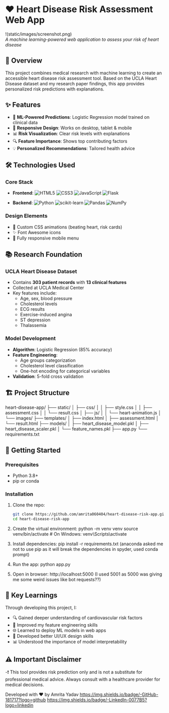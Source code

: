 # ❤️ Heart Disease Risk Assessment Web App

!(static/images/screenshot.png)  
*A machine learning-powered web application to assess your risk of heart disease*

## 🚀 Overview
This project combines medical research with machine learning to create an accessible heart disease risk assessment tool. Based on the UCLA Heart Disease dataset and my research paper findings, this app provides personalized risk predictions with explanations.

## ✨ Features
- 🧠 **ML-Powered Predictions**: Logistic Regression model trained on clinical data
- 📱 **Responsive Design**: Works on desktop, tablet & mobile
- 📊 **Risk Visualization**: Clear risk levels with explanations
- 🔍 **Feature Importance**: Shows top contributing factors
- 💡 **Personalized Recommendations**: Tailored health advice

## 🛠️ Technologies Used
### Core Stack
- **Frontend**: 
  ![HTML5](https://img.shields.io/badge/-HTML5-E34F26?logo=html5&logoColor=white)
  ![CSS3](https://img.shields.io/badge/-CSS3-1572B6?logo=css3&logoColor=white)
  ![JavaScript](https://img.shields.io/badge/-JavaScript-F7DF1E?logo=javascript&logoColor=black)
  ![Flask](https://img.shields.io/badge/-Flask-000000?logo=flask&logoColor=white)

- **Backend**: 
  ![Python](https://img.shields.io/badge/-Python-3776AB?logo=python&logoColor=white)
  ![scikit-learn](https://img.shields.io/badge/-scikit--learn-F7931E?logo=scikit-learn&logoColor=white)
  ![Pandas](https://img.shields.io/badge/-Pandas-150458?logo=pandas&logoColor=white)
  ![NumPy](https://img.shields.io/badge/-NumPy-013243?logo=numpy&logoColor=white)

### Design Elements
- 🎨 Custom CSS animations (beating heart, risk cards)
- ✨ Font Awesome icons
- 📱 Fully responsive mobile menu

## 📚 Research Foundation
### UCLA Heart Disease Dataset
- Contains **303 patient records** with **13 clinical features**
- Collected at UCLA Medical Center
- Key features include:
  - Age, sex, blood pressure
  - Cholesterol levels
  - ECG results
  - Exercise-induced angina
  - ST depression
  - Thalassemia

### Model Development
- **Algorithm**: Logistic Regression (85% accuracy)
- **Feature Engineering**:
  - Age groups categorization
  - Cholesterol level classification
  - One-hot encoding for categorical variables
- **Validation**: 5-fold cross validation

## 🏗️ Project Structure
heart-disease-app/
├── static/
│ ├── css/
│ │ ├── style.css
│ │ ├── assessment.css
│ │ └── result.css
│ ├── js/
│ │ └── heart-animation.js
│ └── images/
├── templates/
│ ├── index.html
│ ├── assessment.html
│ └── result.html
├── models/
│ ├── heart_disease_model.pkl
│ ├── heart_disease_scaler.pkl
│ └── feature_names.pkl
├── app.py
└── requirements.txt


## 🚦 Getting Started
### Prerequisites
- Python 3.8+
- pip or conda

### Installation
1. Clone the repo:
   ```bash
   git clone https://github.com/amrita060404/heart-disease-risk-app.git
   cd heart-disease-risk-app

2. Create the virtual environment:
  python -m venv venv
  source venv/bin/activate  # On Windows: venv\Scripts\activate

3. Install dependencies:
  pip install -r requirements.txt
    (anaconda asked me not to use pip as it will break the dependencies in spyder, used conda prompt)

4. Run the app:
   python app.py
   
6. Open in browser:
   http://localhost:5000
    (I used 5001 as 5000 was giving me some weird issues like bot requests??)
   
## 📝 Key Learnings
Through developing this project, I:
- 🔍 Gained deeper understanding of cardiovascular risk factors
- 🤖 Improved my feature engineering skills
- 🌐 Learned to deploy ML models in web apps
- 🎨 Developed better UI/UX design skills
- 📊 Understood the importance of model interpretability

## ⚠️ Important Disclaimer
-❗ This tool provides risk prediction only and is not a substitute for professional medical advice. Always consult with a healthcare provider for medical decisions.

Developed with ❤️ by Amrita Yadav
https://img.shields.io/badge/-GitHub-181717?logo=github
https://img.shields.io/badge/-LinkedIn-0077B5?logo=linkedin



